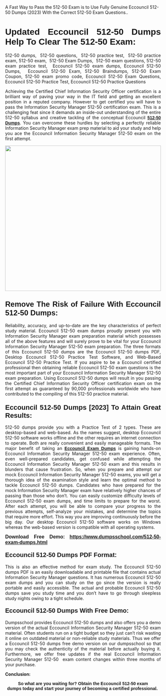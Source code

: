 <p>A Fast Way to Pass the 512-50 Exam is to Use Fully Genuine Eccouncil 512-50 Dumps (2023) With the Correct 512-50 Exam Questions..</p>

<h1 style="text-align: justify;"><strong><span style="font-family:Verdana,Geneva,sans-serif;">Updated Eccouncil 512-50 Dumps Help To Clear The 512-50 Exam:</span></strong></h1>

<p style="text-align: justify;">512-50 dumps,  512-50 questions,  512-50 practice test,  512-50 practice exam, 512-50 exam,  512-50 Exam Dumps,  512-50 exam questions, 512-50 exam practice test,  Eccouncil 512-50 exam dumps, Eccouncil 512-50 Dumps,  Eccouncil 512-50 Exam, 512-50 Braindumps, 512-50 Exam Coupon, 512-50 exam promo code, Eccouncil 512-50 Exam Questions, Eccouncil 512-50 Practice Test, Eccouncil 512-50 Practice Questions</p>

<p style="text-align: justify;">Achieving the Certified Chief Information Security Officer certification is a brilliant way of paving your way in the IT field and getting an excellent position in a reputed company. However to get certified you will have to pass the Information Security Manager 512-50 certification exam. This is a challenging feat since it demands an inside-out understanding of the entire 512-50 syllabus and creative tackling of the conceptual Eccouncil <a href="https://www.dumpsschool.com/512-50-exam-dumps.html"><span style="font-family:Verdana,Geneva,sans-serif;"><strong>512-50 Dumps</strong></span></a>. You can overcome these hurdles by selecting a perfectly reliable Information Security Manager exam prep material to aid your study and help you ace the Eccouncil Information Security Manager 512-50 exam on the first attempt.</p>

<p style="text-align: justify;"><a href="https://www.dumpsschool.com/512-50-exam-dumps.html"><img alt="" src="https://lh3.googleusercontent.com/pw/AL9nZEXTnx-h3VAwmQ42NpyJBmUK-fANKF8vsH2hymHVf8ycIwJ47iI4Qn_pkCv8nx_DV5UvAc8WAssduHJKtvkHIPf8d8IQFAZC6offZ_lfhXQ5UUBSi1Ff8m31hLznjs03QyiSesC6U3Rcr4jLl4JRY5US=w904-h513-no" style="width: 100%; height: 470px;" /></a></p>

<h2 style="text-align: justify;"><span style="font-size:24px;"><span style="font-family:Verdana,Geneva,sans-serif;"><strong>Remove The Risk of Failure With Eccouncil 512-50 Dumps:</strong></span></span></h2>

<p style="text-align: justify;">Reliability, accuracy, and up-to-date are the key characteristics of perfect study material. Eccouncil 512-50 exam dumps proudly present you with Information Security Manager exam preparation material which possesses all of the above features and will surely prove to be vital for your Eccouncil Information Security Manager 512-50 exam preparation. The three formats of this Eccouncil 512-50 dumps are the Eccouncil 512-50 dumps PDF, Desktop Eccouncil 512-50 Practice Test Software, and Web-Based Eccouncil 512-50 Practice Test. If you aspire to be a Eccouncil certified professional then obtaining reliable Eccouncil 512-50 exam questions is the most important part of your Eccouncil Information Security Manager 512-50 exam preparation. Using Eccouncil 512-50 dumps will result in you passing the Certified Chief Information Security Officer certification exam on the first attempt as guaranteed by 90,000 professionals worldwide who have contributed to the compiling of this 512-50 practice material.</p>

<h3 style="text-align: justify;"><span style="font-family:Verdana,Geneva,sans-serif;"><strong><span style="font-size:22px;">Eccouncil 512-50 Dumps [2023] To Attain Great Results:</span></strong></span></h3>

<p style="text-align: justify;">512-50 dumps provide you with a Practice Test of 2 types. These are desktop-based and web-based. As the names suggest, desktop Eccouncil 512-50 software works offline and the other requires an internet connection to operate. Both are really convenient and easily manageable formats. The major benefit of taking an <a href="https://www.dumpsschool.com/eccouncil-braindumps.html"><span style="font-family:Verdana,Geneva,sans-serif;"><strong>Eccouncil Exam Dumps</strong></span></a> is gaining hands-on Eccouncil Information Security Manager 512-50 exam experience. Often, even well-prepared candidates, get confused while attempting the Eccouncil Information Security Manager 512-50 exam and this results in blunders that cause frustration. So, when you prepare and attempt our mock Eccouncil Information Security Manager 512-50 exams, you will get a thorough idea of the examination style and learn the optimal method to tackle Eccouncil 512-50 dumps. Candidates who have prepared for the mock Information Security Manager exam have relatively higher chances of passing than those who don’t. You can easily customize difficulty levels of Eccouncil 512-50 exam dumps, and time limits to prepare for the worst. After each attempt, you will be able to compare your progress to the previous attempts, self-analyze your mistakes, and determine the topics that require more effort. This way you are improving continuously before the big day. Our desktop Eccouncil 512-50 software works on Windows whereas the web-based version is compatible with all operating systems.</p>

<p style="text-align: justify;"><strong><span style="font-family:Verdana,Geneva,sans-serif;"><span style="font-size:16px;">Download Free Demo:</span></span> <span style="font-family:Verdana,Geneva,sans-serif;"><span style="font-size:16px;"><a href="https://www.dumpsschool.com/512-50-exam-dumps.html">https://www.dumpsschool.com/512-50-exam-dumps.html</a></span></span></strong></p>

<h4 style="text-align: justify;"><strong><span style="font-size:20px;"><span style="font-family:Verdana,Geneva,sans-serif;">Eccouncil 512-50 Dumps PDF Format:</span></span></strong></h4>

<p style="text-align: justify;">This is also an effective method for exam study. The Eccouncil 512-50 dumps PDF is an easily downloadable and printable file that contains actual Information Security Manager questions. It has numerous Eccouncil 512-50 exam dumps and you can study on the go since the version is really portable and easily accessible. The actual and probable Eccouncil 512-50 dumps save you study time and you don’t have to go through sleepless study nights owing to a tight schedule.</p>

<h4 style="text-align: justify;"><span style="font-size:20px;"><strong><span style="font-family:Verdana,Geneva,sans-serif;">Eccouncil 512-50 Dumps With Free Demo:</span></strong></span></h4>

<p style="text-align: justify;">Dumpsschool provides Eccouncil 512-50 dumps and also offers you a demo version of the actual Eccouncil Information Security Manager 512-50 exam material. Often students run on a tight budget so they just can’t risk wasting it online on outdated material or non-reliable study materials. Thus we offer a Eccouncil 512-50 dumps free demo version on our dumpsschool so that you may check the authenticity of the material before actually buying it. Furthermore, we offer free updates if the real Eccouncil Information Security Manager 512-50  exam content changes within three months of your purchase.</p>

<p style="text-align: justify;"><strong>Conclusion:</strong></p>

<p style="text-align: center;"><span style="font-family:Verdana,Geneva,sans-serif;"><strong>So what are you waiting for? Obtain the Eccouncil 512-50 exam dumps today and start your journey of becoming a certified professional.</strong> </span></p>
